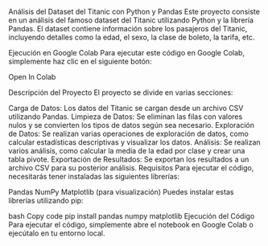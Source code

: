 Análisis del Dataset del Titanic con Python y Pandas
Este proyecto consiste en un análisis del famoso dataset del Titanic utilizando Python y la librería Pandas. El dataset contiene información sobre los pasajeros del Titanic, incluyendo detalles como la edad, el sexo, la clase de boleto, la tarifa, etc.

Ejecución en Google Colab
Para ejecutar este código en Google Colab, simplemente haz clic en el siguiente botón:

Open In Colab

Descripción del Proyecto
El proyecto se divide en varias secciones:

Carga de Datos: Los datos del Titanic se cargan desde un archivo CSV utilizando Pandas.
Limpieza de Datos: Se eliminan las filas con valores nulos y se convierten los tipos de datos según sea necesario.
Exploración de Datos: Se realizan varias operaciones de exploración de datos, como calcular estadísticas descriptivas y visualizar los datos.
Análisis: Se realizan varios análisis, como calcular la media de la edad por clase y crear una tabla pivote.
Exportación de Resultados: Se exportan los resultados a un archivo CSV para su posterior análisis.
Requisitos
Para ejecutar el código, necesitarás tener instaladas las siguientes librerías:

Pandas
NumPy
Matplotlib (para visualización)
Puedes instalar estas librerías utilizando pip:

bash
Copy code
pip install pandas numpy matplotlib
Ejecución del Código
Para ejecutar el código, simplemente abre el notebook en Google Colab o ejecútalo en tu entorno local.

